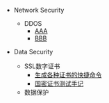 
- Network Security
  - DDOS
    - [AAA](/network-security/aaa.md)
    - [BBB](/network-security/bbb.md)

- Data Security
  - SSL数字证书
    - [生成各种证书的快捷命令](/data-security/ssl-tutorial.md)
    - [国密证书测试手记](/data-security/gmssl-tutorial.md)
  - 数据保护

